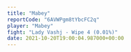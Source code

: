 ```yaml
---
title: "Mabey"
reportCode: "6AVWPgm8tYbcFC2q"
player: "Mabey"
fight: "Lady Vashj - Wipe 4 (0.01%)"
date: 2021-10-20T19:00:04.987000+00:00
---
```

